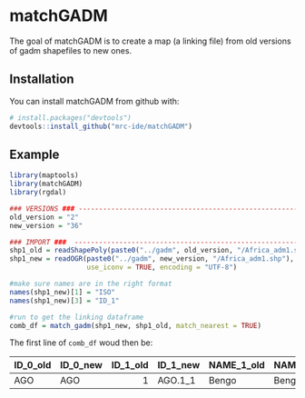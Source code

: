 
<!-- README.md is generated from README.Rmd. Please edit that file -->
matchGADM
=========

The goal of matchGADM is to create a map (a linking file) from old versions of gadm shapefiles to new ones.

Installation
------------

You can install matchGADM from github with:

``` r
# install.packages("devtools")
devtools::install_github("mrc-ide/matchGADM")
```

Example
-------

``` r
library(maptools)
library(matchGADM)
library(rgdal)

### VERSIONS ### --------------------------------------------------------------------------------------------
old_version = "2"
new_version = "36"

### IMPORT ###  ---------------------------------------------------------------------------------------------
shp1_old = readShapePoly(paste0("../gadm", old_version, "/Africa_adm1.shp"))
shp1_new = readOGR(paste0("../gadm", new_version, "/Africa_adm1.shp"),
                   use_iconv = TRUE, encoding = "UTF-8")

#make sure names are in the right format
names(shp1_new)[1] = "ISO"
names(shp1_new)[3] = "ID_1"

#run to get the linking dataframe
comb_df = match_gadm(shp1_new, shp1_old, match_nearest = TRUE)
```

The first line of `comb_df` woud then be:

| ID\_0\_old | ID\_0\_new |  ID\_1\_old| ID\_1\_new | NAME\_1\_old | NAME\_1\_new |  lon\_old|  lon\_new|   lat\_old|   lat\_new|
|:-----------|:-----------|-----------:|:-----------|:-------------|:-------------|---------:|---------:|----------:|----------:|
| AGO        | AGO        |           1| AGO.1\_1   | Bengo        | Bengo        |  13.88142|  13.88142|  -8.977751|  -8.977752|

